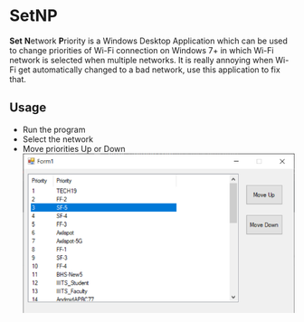 # SetNP
**Set** **N**etwork **P**riority is a Windows Desktop Application 
which can be used to change priorities of Wi-Fi connection on Windows 7+ 
in which Wi-Fi network is selected when multiple networks.
It is really annoying when Wi-Fi get automatically changed to a bad network,
use this application to fix that.
## Usage
 * Run the program
 * Select the network
 * Move priorities Up or Down
![](screen.png)

